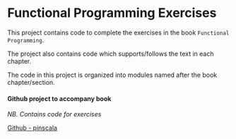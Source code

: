 # Functional Programming Exercises
This project contains code to complete the exercises in the book `Functional Programming`.

The project also contains code which supports/follows the text in each chapter.

The code in this project is organized into modules named after the book chapter/section.


#### Github project to accompany book
*NB. Contains code for exercises*

[Github - pinscala](https://github.com/fpinscala/fpinscala)
